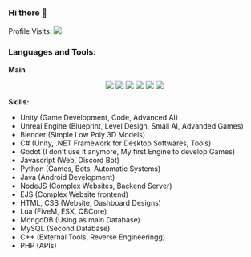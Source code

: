 ### Hi there 👋

 

Profile Visits:
![](https://profile-counter.glitch.me/skyalumny/count.svg)

### Languages and Tools:

**Main**
<p align='center'>
  <img src="https://img.shields.io/badge/c++%20-%2300599C.svg?&style=for-the-badge&logo=c%2B%2B&ogoColor=white"/>
  <img src="https://img.shields.io/badge/csharp%20-896cd0.svg?&style=for-the-badge&logo=c%2B%2B&ogoColor=white"/>
  <img src="https://img.shields.io/badge/python%20-%2314354C.svg?&style=for-the-badge&logo=python&logoColor=white"/> 
  <img src="https://img.shields.io/badge/node.js%20-%2343853D.svg?&style=for-the-badge&logo=node.js&logoColor=white"/>
  <img src="https://img.shields.io/badge/javascript%20-%23323330.svg?&style=for-the-badge&logo=javascript&logoColor=%23F7DF1E"/> 
  <img src="https://img.shields.io/badge/html%20-%23E34F26.svg?&style=for-the-badge&logo=html5&logoColor=white"/>
 
 **Skills:**
 
 - Unity (Game Development, Code, Advanced AI)
 - Unreal Engine (Blueprint, Level Design, Small AI, Advanded Games)
 - Blender (Simple Low Poly 3D Models)
 - C# (Unity, .NET Framework for Desktop Softwares, Tools)
 - Godot (I don't use it anymore, My first Engine to develop Games)
 - Javascript (Web, Discord Bot)
 - Python (Games, Bots, Automatic Systems)
 - Java (Android Development)
 - NodeJS (Complex Websites, Backend Server)
 - EJS (Complex Website frontend)
 - HTML, CSS (Website, Dashboard Designs)
 - Lua (FiveM, ESX, QBCore)
 - MongoDB (Using as main Database)
 - MySQL (Second Database)
 - C++ (External Tools, Reverse Engineeringg)
 - PHP (APIs)

 
